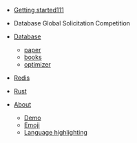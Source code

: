 - [Getting started111]()

- Database Global Solicitation Competition

- [Database](/docs/md/Database/README.md)
  - [paper](/docs/md/Database/07_paper/README.md)
  - [books](/docs/md/Database/10_books/README.md)
  - [optimizer](/docs/md/Database/08_optimizer/README.md)

- [Redis](/docs/md/Redis/README.md)

- [Rust](/docs/md/Rust/README.md)

- [About](/docs/md/about.md)
  - [Demo](demo.md)
  - [Emoji](emoji.md)
  - [Language highlighting](language-highlight.md)
